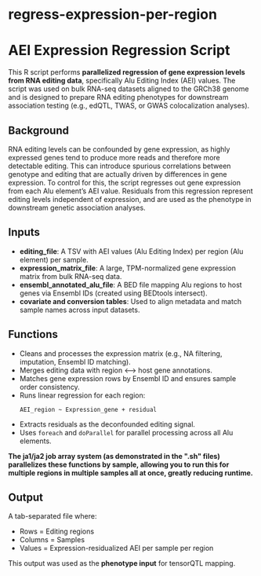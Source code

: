 # regress-expression-per-region

# AEI Expression Regression Script

This R script performs **parallelized regression of gene expression levels from RNA editing data**, specifically Alu Editing Index (AEI) values. The script was used on bulk RNA-seq datasets aligned to the GRCh38 genome and is designed to prepare RNA editing phenotypes for downstream association testing (e.g., edQTL, TWAS, or GWAS colocalization analyses).

## Background

RNA editing levels can be confounded by gene expression, as highly expressed genes tend to produce more reads and therefore more detectable editing. This can introduce spurious correlations between genotype and editing that are actually driven by differences in gene expression. To control for this, the script regresses out gene expression from each Alu element’s AEI value. Residuals from this regression represent editing levels independent of expression, and are used as the phenotype in downstream genetic association analyses.

## Inputs

- **editing_file**: A TSV with AEI values (Alu Editing Index) per region (Alu element) per sample.
- **expression_matrix_file**: A large, TPM-normalized gene expression matrix from bulk RNA-seq data.
- **ensembl_annotated_alu_file**: A BED file mapping Alu regions to host genes via Ensembl IDs (created using BEDtools intersect).
- **covariate and conversion tables**: Used to align metadata and match sample names across input datasets.

## Functions

- Cleans and processes the expression matrix (e.g., NA filtering, imputation, Ensembl ID matching).
- Merges editing data with region <–> host gene annotations.
- Matches gene expression rows by Ensembl ID and ensures sample order consistency.
- Runs linear regression for each region:
  ```
  AEI_region ~ Expression_gene + residual
  ```
- Extracts residuals as the deconfounded editing signal.
- Uses `foreach` and `doParallel` for parallel processing across all Alu elements.

**The ja1/ja2 job array system (as demonstrated in the ".sh" files) parallelizes these functions by sample, allowing you to run this for multiple regions in multiple samples all at once, greatly reducing runtime.**

## Output

A tab-separated file where:
- Rows = Editing regions
- Columns = Samples
- Values = Expression-residualized AEI per sample per region

This output was used as the **phenotype input** for tensorQTL mapping.
